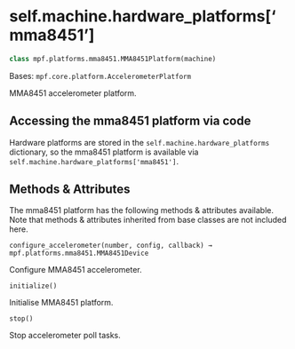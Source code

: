 
# self.machine.hardware_platforms[‘mma8451’]

``` python
class mpf.platforms.mma8451.MMA8451Platform(machine)
```

Bases: `mpf.core.platform.AccelerometerPlatform`

MMA8451 accelerometer platform.

## Accessing the mma8451 platform via code

Hardware platforms are stored in the `self.machine.hardware_platforms` dictionary, so the mma8451 platform is available via `self.machine.hardware_platforms['mma8451']`.

## Methods & Attributes

The mma8451 platform has the following methods & attributes available. Note that methods & attributes inherited from base classes are not included here.

`configure_accelerometer(number, config, callback) → mpf.platforms.mma8451.MMA8451Device`

Configure MMA8451 accelerometer.

`initialize()`

Initialise MMA8451 platform.

`stop()`

Stop accelerometer poll tasks.
